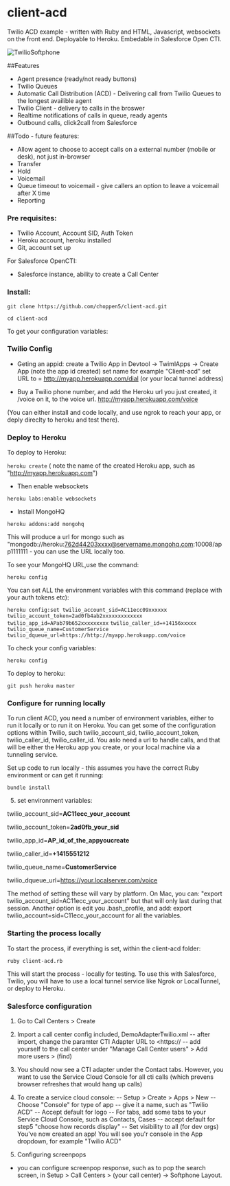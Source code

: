 client-acd
==========

Twilio ACD example - written with Ruby and HTML, Javascript,  websockets on the front end.  Deployable to Heroku. Embedable in Salesforce Open CTI.

![TwilioSoftphone](http://uploadir.com/u/cm5el1v7)

##Features
- Agent presence (ready/not ready buttons)
- Twilio Queues
- Automatic Call Distribution (ACD) - Delivering call from Twilio Queues to the longest availible agent
- Twilio Client - delivery to calls in the broswer
- Realtime notifications of calls in queue, ready agents
- Outbound calls, click2call from Salesforce

##Todo - future features:
- Allow agent to choose to accept calls on a external number (mobile or desk), not just in-browser
- Transfer
- Hold
- Voicemail
- Queue timeout to voicemail - give callers an option to leave a voicemail after X time
- Reporting  

### Pre requisites:
- Twilio Account, Account SID, Auth Token
- Heroku account, heroku installed
- Git, account set up

For Salesforce OpenCTI:
- Salesforce instance, ability to create a Call Center 




### Install:

`git clone https://github.com/choppen5/client-acd.git`

`cd client-acd `


To get your configuration variables:

### Twilio Config
- Geting an appid: create a Twilio App in Devtool -> TwimlApps -> Create App (note the app id created)
 set name for example "Client-acd"
 set URL to = http://myapp.herokuapp.com/dial (or your local tunnel address)


- Buy a Twilio phone number, and add the Heroku url you just created, it /voice on it, to the voice url.
http://myapp.herokuapp.com/voice


(You can either install and code locally, and use ngrok to reach your app, or deply direclty to heroku and test there).


### Deploy to Heroku ####
To deploy to Heroku:

`heroku create` 
( note the name of the created Heroku app, such as "http://myapp.herokuapp.com")
- Then enable websockets

`heroku labs:enable websockets`
- Install MongoHQ

`heroku addons:add mongohq`

This will produce a url for mongo such as "mongodb://heroku:762d44203xxxx@servername.mongohq.com:10008/app1111111 - you can use the URL locally too.  

To see your MongoHQ URL,use the command: 

`heroku config`

You can set ALL the environment variables with this command 
(replace with your auth tokens etc):

`heroku config:set twilio_account_sid=AC11ecc09xxxxxx`   
`twilio_account_token=2ad0fb4ab2xxxxxxxxxxxxx` 
`twilio_app_id=APab79b652xxxxxxxxx` 
`twilio_caller_id=+14156xxxxx` 
`twilio_queue_name=CustomerService` 
`twilio_dqueue_url=https://http://myapp.herokuapp.com/voice`

To check your config variables:

`heroku config` 

To deploy to heroku:

`git push heroku master`


### Configure for running locally ####


To run client ACD, you need a number of environment variables, either to run it locally or to run it on Heroku. You can get some of the configuration options within Twilio, such twilio_account_sid, twilio_account_token, twilio_caller_id, twilio_caller_id. You aslo need a url to handle calls, and that will be either the Heroku app you create, or your local machine via a tunneling service.

Set up code to run locally - this assumes you have the correct Ruby environment or can get it running:

`bundle install` 

5. set environment variables:


twilio_account_sid=**AC11ecc_your_account**

twilio_account_token=**2ad0fb_your_sid**

twilio_app_id=**AP_id_of_the_appyoucreate**

twilio_caller_id=**+1415551212** 

twilio_queue_name=**CustomerService**

twilio_dqueue_url=https://your.localserver.com/voice 


The method of setting these will vary by platform.  On Mac, you can: "export twilio_account_sid=AC11ecc_your_account" but that will only last during that session. Another option is edit you .bash_profile, and add:  export twilio_account=sid=C11ecc_your_account for all the variables.

### Starting the process locally

To start the process, if everything is set, within the client-acd folder:

`ruby client-acd.rb` 

This will start the process - locally for testing. To use this with Salesforce, Twilio, you will have to use a local tunnel service like Ngrok or LocalTunnel, or deploy to Heroku.



### Salesforce configuration
1. Go to Call Centers >  Create
2. Import a call center config included, DemoAdapterTwilio.xml
-- after import, change the paramter CTI Adapter URL to <https://<insert yourherokuappurl>
-- add yourself to the call center under "Manage Call Center users" > Add more users > (find)
3. You should now see a CTI adapter under the Contact tabs.  However, you want to use the Service Cloud Console for all cti calls (which prevens browser refreshes that would hang up calls)
4. To create a service cloud console:
-- Setup > Create > Apps > New
-- Choose "Console" for type of app
-- give it a name, such as "Twilio ACD"
-- Accept default for logo 
-- For tabs, add some tabs to your Service Cloud Console, such as Contacts, Cases
-- accept default for step5 "choose how records display"
-- Set visibility to all (for dev orgs)
You've now created an app!  You will see you'r console in the App dropdown, for example "Twilio ACD"

5.  Configuring screenpops
- you can configure screenpop response, such as to pop the search screen, in Setup > Call Centers >  (your call center) -> Softphone Layout.  






